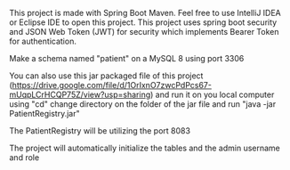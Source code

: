 This project is made with Spring Boot Maven. Feel free to use IntelliJ IDEA or Eclipse IDE to open this project. This project uses spring boot security and JSON Web Token (JWT) for security which implements Bearer Token for authentication.

Make a schema named "patient" on a MySQL 8 using port 3306

You can also use this jar packaged file of this project (https://drive.google.com/file/d/1OrIxnO7zwcPdPcs67-mUqpLCrHCQP75Z/view?usp=sharing) and run it on you local computer using 
"cd" change directory on the folder of the jar file and run "java -jar PatientRegistry.jar"

The PatientRegistry will be utilizing the port 8083

The project will automatically initialize the tables and the admin username and role

